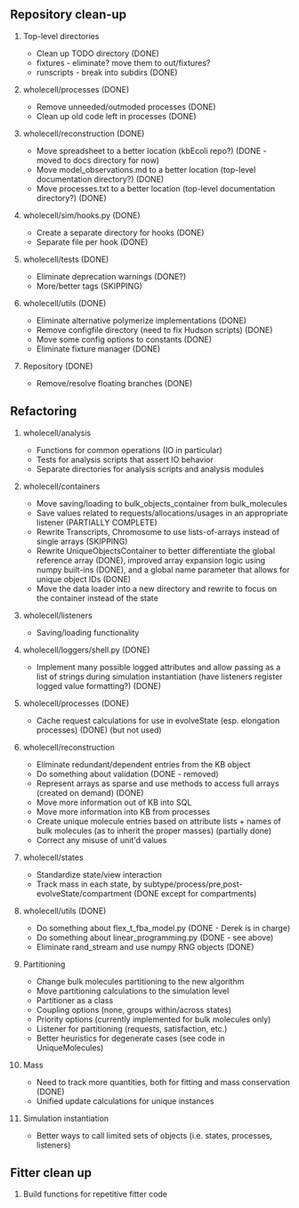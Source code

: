 
Repository clean-up
-------------------

1. Top-level directories
    * Clean up TODO directory (DONE)
    * fixtures - eliminate? move them to out/fixtures?
    * runscripts - break into subdirs (DONE)

2. wholecell/processes (DONE)
    * Remove unneeded/outmoded processes (DONE)
    * Clean up old code left in processes (DONE)

3. wholecell/reconstruction (DONE)
    * Move spreadsheet to a better location (kbEcoli repo?) (DONE - moved to docs directory for now)
    * Move model_observations.md to a better location (top-level documentation directory?) (DONE)
    * Move processes.txt to a better location (top-level documentation directory?) (DONE)

4. wholecell/sim/hooks.py (DONE)
    * Create a separate directory for hooks (DONE)
    * Separate file per hook (DONE)

5. wholecell/tests (DONE)
    * Eliminate deprecation warnings (DONE?)
    * More/better tags (SKIPPING)

6. wholecell/utils (DONE)
   * Eliminate alternative polymerize implementations (DONE)
   * Remove configfile directory (need to fix Hudson scripts) (DONE)
   * Move some config options to constants (DONE)
   * Eliminate fixture manager (DONE)

7. Repository (DONE)
   * Remove/resolve floating branches (DONE)


Refactoring
-----------

1. wholecell/analysis
    * Functions for common operations (IO in particular)
    * Tests for analysis scripts that assert IO behavior
    * Separate directories for analysis scripts and analysis modules

2. wholecell/containers
    * Move saving/loading to bulk_objects_container from bulk_molecules
    * Save values related to requests/allocations/usages in an appropriate listener (PARTIALLY COMPLETE)
    * Rewrite Transcripts, Chromosome to use lists-of-arrays instead of single arrays (SKIPPING)
    * Rewrite UniqueObjectsContainer to better differentiate the global reference array (DONE), improved array expansion logic using numpy built-ins (DONE), and a global name parameter that allows for unique object IDs (DONE)
    * Move the data loader into a new directory and rewrite to focus on the container instead of the state

3. wholecell/listeners
    * Saving/loading functionality

4. wholecell/loggers/shell.py (DONE)
    * Implement many possible logged attributes and allow passing as a list of strings during simulation instantiation (have listeners register logged value formatting?) (DONE)

5. wholecell/processes (DONE)
    * Cache request calculations for use in evolveState (esp. elongation processes) (DONE) (but not used)

6. wholecell/reconstruction
    * Eliminate redundant/dependent entries from the KB object
    * Do something about validation (DONE - removed)
    * Represent arrays as sparse and use methods to access full arrays (created on demand) (DONE)
    * Move more information out of KB into SQL
    * Move more information into KB from processes
    * Create unique molecule entries based on attribute lists + names of bulk molecules (as to inherit the proper masses) (partially done)
    * Correct any misuse of unit'd values

7. wholecell/states
    * Standardize state/view interaction
    * Track mass in each state, by subtype/process/pre,post-evolveState/compartment (DONE except for compartments)

8. wholecell/utils (DONE)
    * Do something about flex_t_fba_model.py (DONE - Derek is in charge)
    * Do something about linear_programming.py (DONE - see above)
    * Eliminate rand_stream and use numpy RNG objects (DONE)

9. Partitioning
    * Change bulk molecules partitioning to the new algorithm
    * Move partitioning calculations to the simulation level
    * Partitioner as a class
    * Coupling options (none, groups within/across states)
    * Priority options (currently implemented for bulk molecules only)
    * Listener for partitioning (requests, satisfaction, etc.)
    * Better heuristics for degenerate cases (see code in UniqueMolecules)

10. Mass
    * Need to track more quantities, both for fitting and mass conservation (DONE)
    * Unified update calculations for unique instances

11. Simulation instantiation
    * Better ways to call limited sets of objects (i.e. states, processes, listeners)

Fitter clean up
---------------
1. Build functions for repetitive fitter code